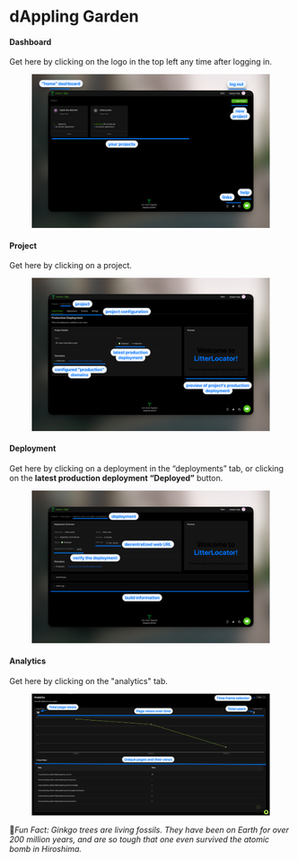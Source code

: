# dAppling Garden

#### Dashboard

Get here by clicking on the logo in the top left any time after logging in.

<figure><img src="../.gitbook/assets/image (41).png" alt=""><figcaption></figcaption></figure>

#### Project

Get here by clicking on a project.

<figure><img src="../.gitbook/assets/image (42).png" alt=""><figcaption></figcaption></figure>

#### Deployment

Get here by clicking on a deployment in the “deployments” tab, or clicking on the **latest production deployment “Deployed”** button.

<figure><img src="../.gitbook/assets/image (43).png" alt=""><figcaption></figcaption></figure>

#### Analytics

Get here by clicking on the "analytics" tab.

<figure><img src="../.gitbook/assets/CleanShot 2023-08-15 at 10.21.54 (1).png" alt=""><figcaption></figcaption></figure>



:cactus:_Fun Fact: Ginkgo trees are living fossils. They have been on Earth for over 200 million years, and are so tough that one even survived the atomic bomb in Hiroshima._
